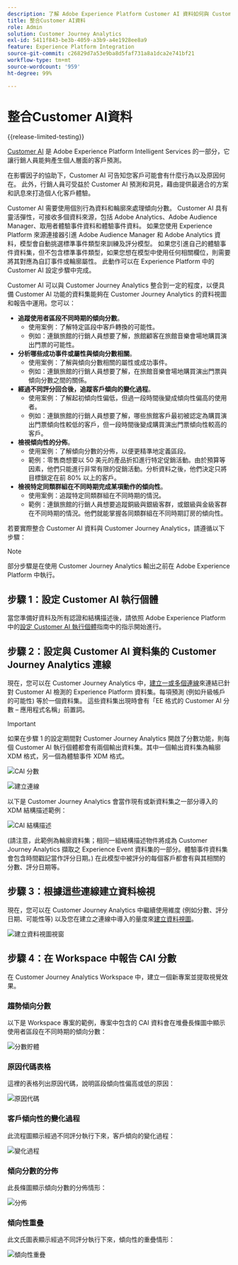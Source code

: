 ```yaml
---
description: 了解 Adobe Experience Platform Customer AI 資料如何與 Customer Journey Analytics 中的 Workspace 整合。
title: 整合Customer AI資料
role: Admin
solution: Customer Journey Analytics
exl-id: 5411f843-be3b-4059-a3b9-a4e1928ee8a9
feature: Experience Platform Integration
source-git-commit: c26829d7a53e9ba8d5faf731a8a1dca2e741bf21
workflow-type: tm+mt
source-wordcount: '959'
ht-degree: 99%

---
```


# 整合Customer AI資料

{{release-limited-testing}}

[Customer AI](https://experienceleague.adobe.com/docs/experience-platform/intelligent-services/customer-ai/overview.html) 是 Adobe Experience Platform Intelligent Services 的一部分，它讓行銷人員能夠產生個人層面的客戶預測。

在影響因子的協助下，Customer AI 可告知您客戶可能會有什麼行為以及原因何在。 此外，行銷人員可受益於 Customer AI 預測和洞見，藉由提供最適合的方案和訊息來打造個人化客戶體驗。

Customer AI 需要使用個別行為資料和輪廓來處理傾向分數。 Customer AI 具有靈活彈性，可接收多個資料來源，包括 Adobe Analytics、Adobe Audience Manager、取用者體驗事件資料和體驗事件資料。 如果您使用 Experience Platform 來源連接器引進 Adobe Audience Manager 和 Adobe Analytics 資料，模型會自動挑選標準事件類型來訓練及評分模型。 如果您引進自己的體驗事件資料集，但不包含標準事件類型，如果您想在模型中使用任何相關欄位，則需要將其對應為自訂事件或輪廓屬性。 此動作可以在 Experience Platform 中的 Customer AI 設定步驟中完成。

Customer AI 可以與 Customer Journey Analytics 整合到一定的程度，以便具備 Customer AI 功能的資料集能夠在 Customer Journey Analytics 的資料視圖和報告中運用。您可以：

* **追蹤使用者區段不同時期的傾向分數**。
   * 使用案例：了解特定區段中客戶轉換的可能性。
   * 例如：連鎖旅館的行銷人員想要了解，旅館顧客在旅館音樂會場地購買演出門票的可能性。
* **分析哪些成功事件或屬性與傾向分數相關**。
   * 使用案例：了解與傾向分數相關的屬性或成功事件。
   * 例如：連鎖旅館的行銷人員想要了解，在旅館音樂會場地購買演出門票與傾向分數之間的關係。
* **經過不同評分回合後，追蹤客戶傾向的變化過程**。
   * 使用案例：了解起初傾向性偏低，但過一段時間後變成傾向性偏高的使用者。
   * 例如：連鎖旅館的行銷人員想要了解，哪些旅館客戶最初被認定為購買演出門票傾向性較低的客戶，但一段時間後變成購買演出門票傾向性較高的客戶。
* **檢視傾向性的分佈**。
   * 使用案例：了解傾向分數的分佈，以便更精準地定義區段。
   * 範例：零售商想要以 50 美元的產品折扣進行特定促銷活動。由於預算等因素，他們只能進行非常有限的促銷活動。分析資料之後，他們決定只將目標鎖定在前 80% 以上的客戶。
* **檢視特定同類群組在不同時期完成某項動作的傾向性**。
   * 使用案例：追蹤特定同類群組在不同時期的情況。
   * 範例：連鎖旅館的行銷人員想要追蹤銅級與銀級客群，或銀級與金級客群在不同時期的情況。他們就能掌握各同類群組在不同時期訂房的傾向性。

若要實際整合 Customer AI 資料與 Customer Journey Analytics，請遵循以下步驟：

>[!NOTE]
>
>部分步驟是在使用 Customer Journey Analytics 輸出之前在 Adobe Experience Platform 中執行。


## 步驟 1：設定 Customer AI 執行個體

當您準備好資料及所有認證和結構描述後，請依照 Adobe Experience Platform 中的[設定 Customer AI 執行個體](https://experienceleague.adobe.com/docs/experience-platform/intelligent-services/customer-ai/user-guide/configure.html)指南中的指示開始進行。

## 步驟 2：設定與 Customer AI 資料集的 Customer Journey Analytics 連線

現在，您可以在 Customer Journey Analytics 中，[建立一或多個連線](/help/connections/create-connection.md)來連結已針對 Customer AI 檢測的 Experience Platform 資料集。每項預測 (例如升級帳戶的可能性) 等於一個資料集。 這些資料集出現時會有「EE 格式的 Customer AI 分數 – 應用程式名稱」前置詞。

>[!IMPORTANT]
>
>如果在步驟 1 的設定期間對 Customer Journey Analytics 開啟了分數功能，則每個 Customer AI 執行個體都會有兩個輸出資料集。其中一個輸出資料集為輪廓 XDM 格式，另一個為體驗事件 XDM 格式。

![CAI 分數](assets/cai-scores.png)

![建立連線](assets/create-conn.png)

以下是 Customer Journey Analytics 會當作現有或新資料集之一部分導入的 XDM 結構描述範例：

![CAI 結構描述](assets/cai-schema.png)

(請注意，此範例為輪廓資料集；相同一組結構描述物件將成為 Customer Journey Analytics 擷取之 Experience Event 資料集的一部分。體驗事件資料集會包含時間戳記當作評分日期。) 在此模型中被評分的每個客戶都會有與其相關的分數、評分日期等。

## 步驟 3：根據這些連線建立資料檢視

現在，您可以在 Customer Journey Analytics 中繼續使用維度 (例如分數、評分日期、可能性等) 以及您在建立之連線中導入的量度來[建立資料視圖](/help/data-views/create-dataview.md)。

![建立資料視圖視窗](assets/create-dataview.png)

## 步驟 4：在 Workspace 中報告 CAI 分數

在 Customer Journey Analytics Workspace 中，建立一個新專案並提取視覺效果。

### 趨勢傾向分數

以下是 Workspace 專案的範例，專案中包含的 CAI 資料會在堆疊長條圖中顯示使用者區段在不同時期的傾向分數：

![分數貯體](assets/workspace-scores.png)

### 原因代碼表格

這裡的表格列出原因代碼，說明區段傾向性偏高或低的原因&#x200B;：

![原因代碼](assets/reason-codes.png)

### 客戶傾向性的變化過程

此流程圖顯示經過不同評分執行下來，客戶傾向的變化過程&#x200B;：

![變化過程](assets/flow.png)

### 傾向分數的分佈

此長條圖顯示傾向分數的分佈情形&#x200B;：

![分佈](assets/distribution.png)

### 傾向性重疊

此文氏圖表顯示經過不同評分執行下來，傾向性的重疊情形：

![傾向性重疊](assets/venn.png)
